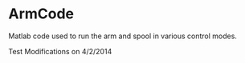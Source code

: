 ArmCode
=======

Matlab code used to run the arm and spool in various control modes.

Test Modifications on 4/2/2014
